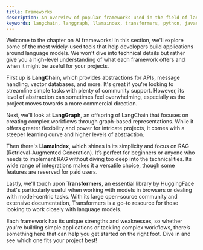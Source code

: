 ```yaml
---
title: Frameworks
description: An overview of popular frameworks used in the field of language models, including their pros and cons.
keywords: langchain, langgraph, llamaindex, transformers, python, javascript, language-models, ai-frameworks
---
```


Welcome to the chapter on AI frameworks! In this section, we'll explore some of the most widely-used tools that help developers build applications around language models. We won't dive into technical details but rather give you a high-level understanding of what each framework offers and when it might be useful for your projects.

First up is **LangChain**, which provides abstractions for APIs, message handling, vector databases, and more. It's great if you're looking to streamline simple tasks with plenty of community support. However, its level of abstraction can sometimes feel overwhelming, especially as the project moves towards a more commercial direction.

Next, we'll look at **LangGraph**, an offspring of LangChain that focuses on creating complex workflows through graph-based representations. While it offers greater flexibility and power for intricate projects, it comes with a steeper learning curve and higher levels of abstraction.

Then there's **LlamaIndex**, which shines in its simplicity and focus on RAG (Retrieval-Augmented Generation). It’s perfect for beginners or anyone who needs to implement RAG without diving too deep into the technicalities. Its wide range of integrations makes it a versatile choice, though some features are reserved for paid users.

Lastly, we'll touch upon **Transformers**, an essential library by HuggingFace that's particularly useful when working with models in browsers or dealing with model-centric tasks. With its large open-source community and extensive documentation, Transformers is a go-to resource for those looking to work closely with language models.

Each framework has its unique strengths and weaknesses, so whether you're building simple applications or tackling complex workflows, there’s something here that can help you get started on the right foot. Dive in and see which one fits your project best!